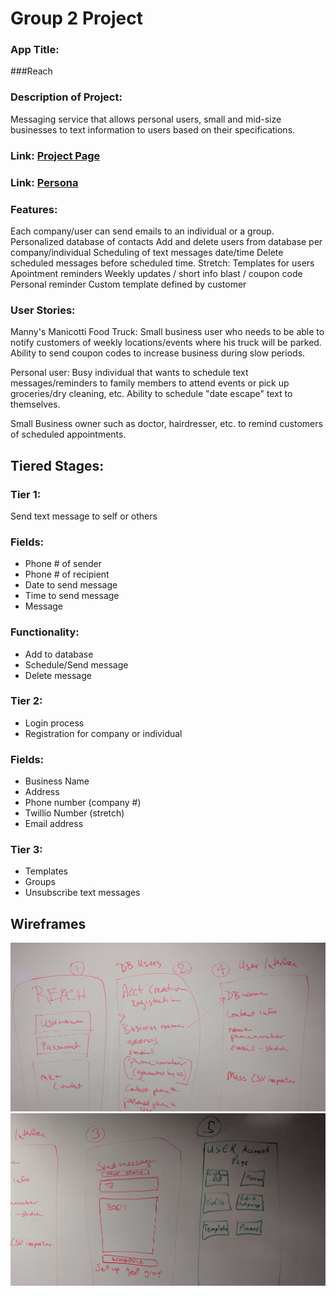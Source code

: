 # Group 2 Project

### App Title: 
###Reach

### Description of Project: 
Messaging service that allows personal users, small and mid-size businesses to text information to users based on their specifications.

### Link: <a href="https://github.com/bvreeman/group-2-project">Project Page</a>
### Link: <a href="https://app.xtensio.com/folio/s5ls38nj">Persona</a>

### Features:
Each company/user can send emails to an individual or a group.
Personalized database of contacts
Add and delete users from database per company/individual
Scheduling of text messages date/time
Delete scheduled messages before scheduled time.
Stretch: Templates for users
    Apointment reminders
    Weekly updates / short info blast / coupon code
    Personal reminder
    Custom template defined by customer

### User Stories:

Manny's Manicotti Food Truck: Small business user who needs to be able to notify customers of weekly locations/events where his truck will be parked. Ability to send coupon codes to increase business during slow periods.

Personal user: Busy individual that wants to schedule text messages/reminders to family members to attend events or pick up groceries/dry cleaning, etc. Ability to schedule "date escape" text to themselves.

Small Business owner such as doctor, hairdresser, etc. to remind customers of scheduled appointments. 

## Tiered Stages:

### Tier 1:
Send text message to self or others

### Fields:
* Phone # of sender
* Phone # of recipient
* Date to send message
* Time to send message
* Message

### Functionality:
* Add to database
* Schedule/Send message
* Delete message	


### Tier 2:
* Login process
* Registration for company or individual

### Fields:
* Business Name
* Address
* Phone number (company #)
* Twillio Number (stretch)
* Email address

### Tier 3:
* Templates
* Groups
* Unsubscribe text messages

## Wireframes
<img src = "./img/wireframe1.png">
<img src = "./img/wireframe2.png">



